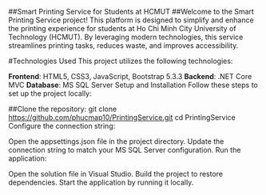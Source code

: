 ##Smart Printing Service for Students at HCMUT
##Welcome to the Smart Printing Service project! This platform is designed to simplify and enhance the printing experience for students at Ho Chi Minh City University of Technology (HCMUT). By leveraging modern technologies, this service streamlines printing tasks, reduces waste, and improves accessibility.

#Technologies Used
This project utilizes the following technologies:

**Frontend**: HTML5, CSS3, JavaScript, Bootstrap 5.3.3
**Backend**: .NET Core MVC
**Database**: MS SQL Server
Setup and Installation
Follow these steps to set up the project locally:

##Clone the repository:
git clone https://github.com/phucmap10/PrintingService.git
cd PrintingService
Configure the connection string:

Open the appsettings.json file in the project directory.
Update the connection string to match your MS SQL Server configuration.
Run the application:

Open the solution file in Visual Studio.
Build the project to restore dependencies.
Start the application by running it locally.
